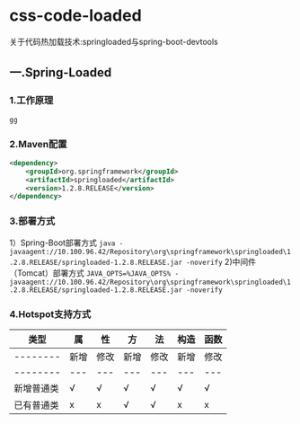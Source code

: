 # css-code-loaded
关于代码热加载技术:springloaded与spring-boot-devtools
## 一.Spring-Loaded

### 1.工作原理
```
gg
```
### 2.Maven配置
```xml
<dependency>
    <groupId>org.springframework</groupId>
	<artifactId>springloaded</artifactId>
    <version>1.2.8.RELEASE</version>
</dependency>
```
### 3.部署方式
1）Spring-Boot部署方式
`java -javaagent://10.100.96.42/Repository\org\springframework\springloaded\1.2.8.RELEASE/springloaded-1.2.8.RELEASE.jar -noverify`
2)中间件（Tomcat）部署方式
`JAVA_OPTS=%JAVA_OPTS% -javaagent://10.100.96.42/Repository\org\springframework\springloaded\1.2.8.RELEASE/springloaded-1.2.8.RELEASE.jar -noverify`
### 4.Hotspot支持方式
类型      | 属|性  |方|法    |构造|函数
--------|----|---|----|---|----|--
--------|新增|修改|新增|修改|新增|修改
--------|---|---|---|---|---|---
新增普通类|√  |√   |√  |√  | √ | √
已有普通类|ⅹ  |ⅹ     |√  |√  |ⅹ      |ⅹ


